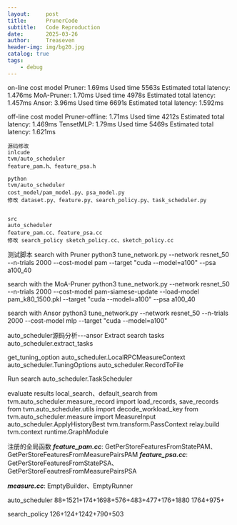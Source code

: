 ```yaml
---
layout:     post
title:      PrunerCode
subtitle:   Code Reproduction
date:       2025-03-26
author:     Treaseven
header-img: img/bg20.jpg
catalog: true
tags:
    - debug
---
```

on-line cost model
Pruner: 1.69ms      Used time 5563s     Estimated total latency: 1.476ms
MoA-Pruner: 1.70ms  Used time 4978s     Estimated total latency: 1.457ms
Ansor: 3.96ms       Used time 6691s     Estimated total latency: 1.592ms


off-line cost model
Pruner-offline: 1.71ms Used time 4212s  Estimated total latency: 1.469ms
TensetMLP:  1.79ms     Used time 5469s  Estimated total latency: 1.621ms



```
源码修改
inlcude
tvm/auto_scheduler
feature_pam.h、feature_psa.h

python
tvm/auto_scheduler
cost_model/pam_model.py、psa_model.py
修改 dataset.py、feature.py、search_policy.py、task_scheduler.py


src
auto_scheduler
feature_pam.cc、feature_psa.cc
修改 search_policy sketch_policy.cc、sketch_policy.cc
```

测试脚本
search with Pruner
python3 tune_network.py --network resnet_50 --n-trials 2000 --cost-model pam --target "cuda --model=a100" --psa a100_40

search with the MoA-Pruner
python3 tune_network.py --network resnet_50 --n-trials 2000 --cost-model pam-siamese-update --load-model pam_k80_1500.pkl --target "cuda --model=a100" --psa a100_40

search with Ansor
python3 tune_network.py --network resnet_50 --n-trials 2000 --cost-model mlp --target "cuda --model=a100"

auto_scheduler源码分析---ansor
Extract search tasks
auto_scheduler.extract_tasks

get_tuning_option
auto_scheduler.LocalRPCMeasureContext
auto_scheduler.TuningOptions
auto_scheduler.RecordToFile

Run search
auto_scheduler.TaskScheduler

evaluate results
local_search、default_search
from tvm.auto_scheduler.measure_record import load_records, save_records
from tvm.auto_scheduler.utils import decode_workload_key
from tvm.auto_scheduler.measure import MeasureInput
auto_scheduler.ApplyHistoryBest
tvm.transform.PassContext
relay.build
tvm.context
runtime.GraphModule


注册的全局函数
***feature_pam.cc***: GetPerStoreFeaturesFromStatePAM、GetPerStoreFeaturesFromMeasurePairsPAM
***feature_psa.cc***: GetPerStoreFeaturesFromStatePSA、GetPerStoreFeautresFromMeasurePairsPSA


***measure.cc***: EmptyBuilder、EmptyRunner

auto_scheduler
88+1521+174+1698+576+483+477+176+1880
1764+975+

search_policy
126+124+1242+790+503